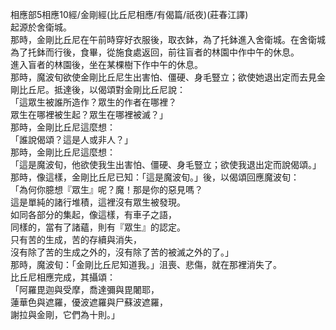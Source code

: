 相應部5相應10經/金剛經(比丘尼相應/有偈篇/祇夜)(莊春江譯)  
起源於舍衛城。  
那時，金剛比丘尼在午前時穿好衣服後，取衣鉢，為了托鉢進入舍衛城。在舍衛城為了托鉢而行後，食畢，從施食處返回，前往盲者的林園中作中午的休息。  
進入盲者的林園後，坐在某棵樹下作中午的休息。  
那時，魔波旬欲使金剛比丘尼生出害怕、僵硬、身毛豎立；欲使她退出定而去見金剛比丘尼。抵達後，以偈頌對金剛比丘尼說：  
「這眾生被誰所造作？眾生的作者在哪裡？  
眾生在哪裡被生起？眾生在哪裡被滅？」  
那時，金剛比丘尼這麼想：  
「誰說偈頌？這是人或非人？」  
那時，金剛比丘尼這麼想：  
「這是魔波旬，他欲使我生出害怕、僵硬、身毛豎立；欲使我退出定而說偈頌。」  
那時，像這樣，金剛比丘尼已知：「這是魔波旬。」後，以偈頌回應魔波旬：  
「為何你臆想『眾生』呢？魔！那是你的惡見嗎？  
這是單純的諸行堆積，這裡沒有眾生被發現。  
如同各部分的集起，像這樣，有車子之語，  
同樣的，當有了諸蘊，則有『眾生』的認定。  
只有苦的生成，苦的存續與消失，  
沒有除了苦的生成之外的，沒有除了苦的被滅之外的了。」  
那時，魔波旬：「金剛比丘尼知道我。」沮喪、悲傷，就在那裡消失了。  
比丘尼相應完成，其攝頌：  
「阿羅毘迦與受摩，喬達彌與毘闍耶，  
蓮華色與遮羅，優波遮羅與尸蘇波遮羅，  
謝拉與金剛，它們為十則。」  
  
  
